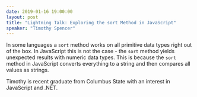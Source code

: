 ```yaml
---
date: 2019-01-16 19:00:00
layout: post
title: "Lightning Talk: Exploring the sort Method in JavaScript"
speaker: "Timothy Spencer"
---
```


In some languages a ```sort``` method works on all primitive data types right out of the box. In JavaScript this is not the case - the ```sort``` method yields unexpected results with numeric data types. This is because the ```sort``` method in JavaScript converts everything to a string and then compares all values as strings.

Timothy is recent graduate from Columbus State with an interest in JavaScript and .NET.
